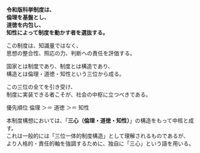 **令和版科挙制度は、  
倫理を基盤とし、  
道徳を内包し、  
知性によって制度を動かす者を選抜する。**

この制度は、知識量ではなく、  
思想の整合性、照応の力、判断への責任を評価する。

国家とは制度であり、制度とは構造であり、  
構造とは倫理・道徳・知性という三位から成る。

この三位の全てを引き受け、  
制度に実装できる者こそが、社会の中枢に立つべきである。

優先順位
倫理 ＞＝ 道徳 ＞＝ 知性

本制度構想においては、「**三心（倫理・道徳・知性）**」の構造をもって中核と成す。  
これは一般的には「三位一体的制度構造」として理解されるものであるが、  
より人格的・責任的軸を強調するために、独自に「三心」という語を用いる。
